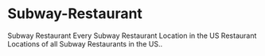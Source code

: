 # Subway-Restaurant
Subway Restaurant   Every Subway Restaurant Location in the US Restaurant Locations of all Subway Restaurants in the US..
